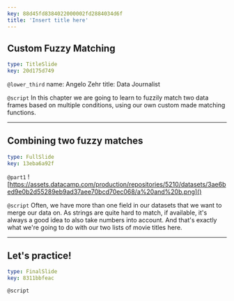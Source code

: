```yaml
---
key: 88d45fd8384022000002fd2884034d6f
title: 'Insert title here'
---
```


## Custom Fuzzy Matching

```yaml
type: TitleSlide
key: 20d175d749
```

`@lower_third`
name: Angelo Zehr
title: Data Journalist

`@script`
In this chapter we are going to learn to fuzzily match two data frames based on multiple conditions, using our own custom made matching functions.

---

## Combining two fuzzy matches

```yaml
type: FullSlide
key: 13eba6a92f
```

`@part1`
![https://assets.datacamp.com/production/repositories/5210/datasets/3ae6bed9e0b2d55289eb9ad37aee70bcd70ec068/a%20and%20b.png]()

`@script`
Often, we have more than one field in our datasets that we want to merge our data on. As strings are quite hard to match, if available, it's always a good idea to also take numbers into account. And that's exactly what we're going to do with our two lists of movie titles here.

---

## Let's practice!

```yaml
type: FinalSlide
key: 8311bbfeac
```

`@script`
